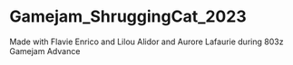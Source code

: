 # Gamejam_ShruggingCat_2023
Made with Flavie Enrico and Lilou Alidor and Aurore Lafaurie during 803z Gamejam Advance